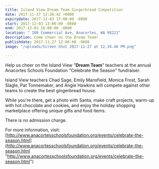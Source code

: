 ```yaml
---
title: Island View Dream Team Gingerbread Competition
date: 2017-11-27 12:26:42 +0000
expirydate: 2017-12-03 17:00:00 -0800
start: 2017-12-03 13:00:00 -0800
end: 2017-12-03 16:00:00 -0800
location: " 100 Commercial Ave, Anacortes, WA 98221"
description: Come cheer on the Dream Team!
publishdate: 2017-11-27 12:00:00 -0800
image: "/uploads/Screen Shot 2017-11-27 at 12.34.46 PM.png"

---
```

Help us cheer on the Island View "**Dream Team**" teachers at the annual Anacortes Schools Foundation "Celebrate the Season" fundraiser. 

Island View teachers Chad Sage, Emily Mansfield, Monica Frost, Sarah Slagle, Pat Tonnemaker, and Angie Hawkins will compete against other teams to create the best gingerbread house. 

While you're there, get a photo with Santa, make craft projects, warm-up with hot chocolate and cookies, and enjoy the holiday shopping marketplace offering unique gifts and food items. 

There is no admission charge.

For more information, visit: [http://www.anacortesschoolsfoundation.org/events/celebrate-the-season.html](http://www.anacortesschoolsfoundation.org/events/celebrate-the-season.html "http://www.anacortesschoolsfoundation.org/events/celebrate-the-season.html")